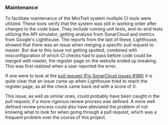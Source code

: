 ### Maintenance

To facilitate maintenance of the MiniTwit system multiple CI tools were utilized. These tools verify that the system was still in working order after changes to the code base. They include running unit tests, end-to-end tests utilizing the API simulator, getting analysis from SonarCloud and metrics from Google's Lighthouse. 
The reports from the last of these, Lighthouse, showed that there was an issue when merging a specific pull request to master. But due to this issue not getting spotted, combined with misconfiguration of which CI checks had to pass before code could be merged with master, the register page on the website ended up breaking. This was first realized when a user reported the error. 

If one were to look at the [pull request (Fix SonarCloud issues #186)](https://github.com/jlndk/devoops/pull/186) it is quite clear that an issue came up when Lighthouse tried to reach the register page, as all the check came back red with a score of 0. 

This issue, as well as similar ones, could probably have been caught in the pull request, if a more rigorous review process was defined. A more well defined review process could also have alleviated the problem of not knowing what to look for when going through a pull request, which was a frequent problem over the course of this project.
